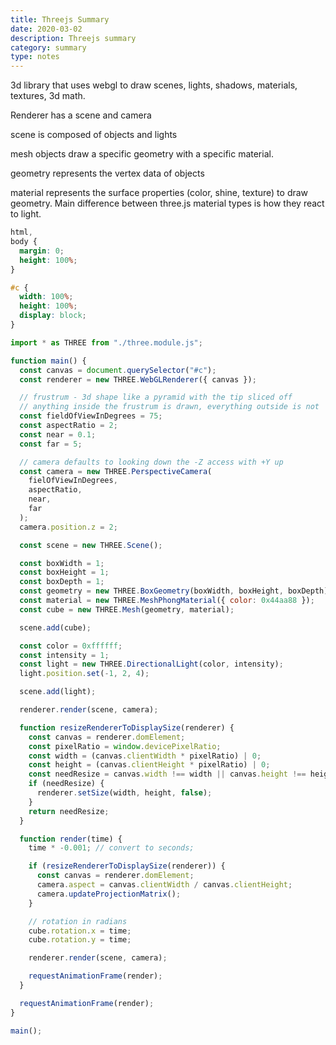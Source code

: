 ```yaml
---
title: Threejs Summary
date: 2020-03-02
description: Threejs summary
category: summary
type: notes
---
```


3d library that uses webgl to draw scenes, lights, shadows, materials, textures, 3d math.

Renderer has a scene and camera

scene is composed of objects and lights

mesh objects draw a specific geometry with a specific material.

geometry represents the vertex data of objects

material represents the surface properties (color, shine, texture) to draw geometry. Main difference between three.js material types is how they react to light.

```css
html,
body {
  margin: 0;
  height: 100%;
}

#c {
  width: 100%;
  height: 100%;
  display: block;
}
```

```js
import * as THREE from "./three.module.js";

function main() {
  const canvas = document.querySelector("#c");
  const renderer = new THREE.WebGLRenderer({ canvas });

  // frustrum - 3d shape like a pyramid with the tip sliced off
  // anything inside the frustrum is drawn, everything outside is not
  const fieldOfViewInDegrees = 75;
  const aspectRatio = 2;
  const near = 0.1;
  const far = 5;

  // camera defaults to looking down the -Z access with +Y up
  const camera = new THREE.PerspectiveCamera(
    fielOfViewInDegrees,
    aspectRatio,
    near,
    far
  );
  camera.position.z = 2;

  const scene = new THREE.Scene();

  const boxWidth = 1;
  const boxHeight = 1;
  const boxDepth = 1;
  const geometry = new THREE.BoxGeometry(boxWidth, boxHeight, boxDepth);
  const material = new THREE.MeshPhongMaterial({ color: 0x44aa88 });
  const cube = new THREE.Mesh(geometry, material);

  scene.add(cube);

  const color = 0xffffff;
  const intensity = 1;
  const light = new THREE.DirectionalLight(color, intensity);
  light.position.set(-1, 2, 4);

  scene.add(light);

  renderer.render(scene, camera);

  function resizeRendererToDisplaySize(renderer) {
    const canvas = renderer.domElement;
    const pixelRatio = window.devicePixelRatio;
    const width = (canvas.clientWidth * pixelRatio) | 0;
    const height = (canvas.clientHeight * pixelRatio) | 0;
    const needResize = canvas.width !== width || canvas.height !== height;
    if (needResize) {
      renderer.setSize(width, height, false);
    }
    return needResize;
  }

  function render(time) {
    time * -0.001; // convert to seconds;

    if (resizeRendererToDisplaySize(renderer)) {
      const canvas = renderer.domElement;
      camera.aspect = canvas.clientWidth / canvas.clientHeight;
      camera.updateProjectionMatrix();
    }

    // rotation in radians
    cube.rotation.x = time;
    cube.rotation.y = time;

    renderer.render(scene, camera);

    requestAnimationFrame(render);
  }

  requestAnimationFrame(render);
}

main();
```

